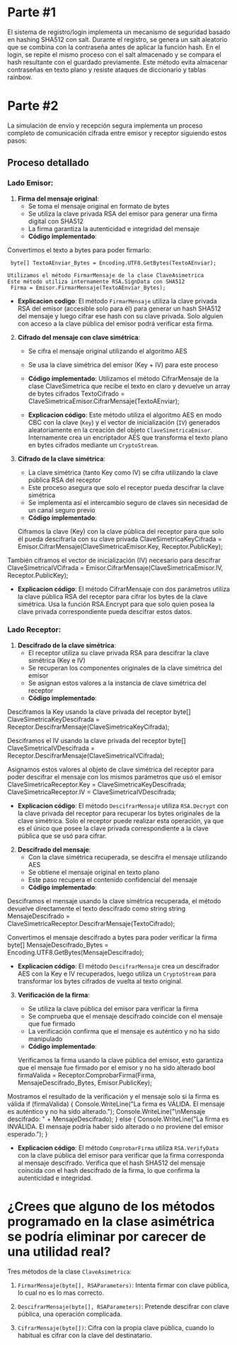 # Parte #1

El sistema de registro/login implementa un mecanismo de seguridad basado en hashing SHA512 con salt. Durante el registro, se genera un salt aleatorio que se combina con la contraseña antes de aplicar la función hash. En el login, se repite el mismo proceso con el salt almacenado y se compara el hash resultante con el guardado previamente. Este método evita almacenar contraseñas en texto plano y resiste ataques de diccionario y tablas rainbow.

# Parte #2

La simulación de envío y recepción segura implementa un proceso completo de comunicación cifrada entre emisor y receptor siguiendo estos pasos:

## Proceso detallado

### Lado Emisor:

1. **Firma del mensaje original**: 
   - Se toma el mensaje original en formato de bytes
   - Se utiliza la clave privada RSA del emisor para generar una firma digital con SHA512
   - La firma garantiza la autenticidad e integridad del mensaje
   - **Código implementado**: 

Convertimos el texto a bytes para poder firmarlo:

     byte[] TextoAEnviar_Bytes = Encoding.UTF8.GetBytes(TextoAEnviar);
     
    Utilizamos el método FirmarMensaje de la clase ClaveAsimetrica
    Este método utiliza internamente RSA.SignData con SHA512
     Firma = Emisor.FirmarMensaje(TextoAEnviar_Bytes);

   - **Explicacion codigo**: El método `FirmarMensaje` utiliza la clave privada RSA del emisor (accesible solo para él) para generar un hash SHA512 del mensaje y luego cifrar ese hash con su clave privada. Solo alguien con acceso a la clave pública del emisor podrá verificar esta firma.

2. **Cifrado del mensaje con clave simétrica**:
   - Se cifra el mensaje original utilizando el algoritmo AES
   - Se usa la clave simétrica del emisor (Key + IV) para este proceso
   - **Código implementado**: 
Utilizamos el método CifrarMensaje de la clase ClaveSimetrica que recibe el texto en claro y devuelve un array de bytes cifrados
     TextoCifrado = ClaveSimetricaEmisor.CifrarMensaje(TextoAEnviar);

   - **Explicacion código**: Este método utiliza el algoritmo AES en modo CBC con la clave (`Key`) y el vector de inicialización (`IV`) generados aleatoriamente en la creación del objeto `ClaveSimetricaEmisor`. Internamente crea un encriptador AES que transforma el texto plano en bytes cifrados mediante un `CryptoStream`.

3. **Cifrado de la clave simétrica**:
   - La clave simétrica (tanto Key como IV) se cifra utilizando la clave pública RSA del receptor
   - Este proceso asegura que solo el receptor pueda descifrar la clave simétrica
   - Se implementa así el intercambio seguro de claves sin necesidad de un canal seguro previo
   - **Código implementado**:

   Ciframos la clave (Key) con la clave pública del receptor para que solo él pueda descifrarla con su clave privada
     ClaveSimetricaKeyCifrada = Emisor.CifrarMensaje(ClaveSimetricaEmisor.Key, Receptor.PublicKey);
     
También ciframos el vector de inicialización (IV) necesario para descifrar
     ClaveSimetricaIVCifrada = Emisor.CifrarMensaje(ClaveSimetricaEmisor.IV, Receptor.PublicKey);

   - **Explicacion código**: El método CifrarMensaje con dos parámetros utiliza la clave pública RSA del receptor para cifrar los bytes de la clave simétrica. Usa la función RSA.Encrypt para que solo quien posea la clave privada correspondiente pueda descifrar estos datos.

### Lado Receptor:

1. **Descifrado de la clave simétrica**:
   - El receptor utiliza su clave privada RSA para descifrar la clave simétrica (Key e IV)
   - Se recuperan los componentes originales de la clave simétrica del emisor
   - Se asignan estos valores a la instancia de clave simétrica del receptor
   - **Código implementado**:

Desciframos la Key usando la clave privada del receptor
     byte[] ClaveSimetricaKeyDescifrada = Receptor.DescifrarMensaje(ClaveSimetricaKeyCifrada);
     
Desciframos el IV usando la clave privada del receptor
     byte[] ClaveSimetricaIVDescifrada = Receptor.DescifrarMensaje(ClaveSimetricaIVCifrada);
     
 Asignamos estos valores al objeto de clave simétrica del receptor para poder descifrar el mensaje con los mismos parámetros que usó el emisor
     ClaveSimetricaReceptor.Key = ClaveSimetricaKeyDescifrada;
     ClaveSimetricaReceptor.IV = ClaveSimetricaIVDescifrada;

   - **Explicacion código**: El método `DescifrarMensaje` utiliza `RSA.Decrypt` con la clave privada del receptor para recuperar los bytes originales de la clave simétrica. Solo el receptor puede realizar esta operación, ya que es el único que posee la clave privada correspondiente a la clave pública que se usó para cifrar.

2. **Descifrado del mensaje**:
   - Con la clave simétrica recuperada, se descifra el mensaje utilizando AES
   - Se obtiene el mensaje original en texto plano
   - Este paso recupera el contenido confidencial del mensaje
   - **Código implementado**:

Desciframos el mensaje usando la clave simétrica recuperada, el método devuelve directamente el texto descifrado como string
     string MensajeDescifrado = ClaveSimetricaReceptor.DescifrarMensaje(TextoCifrado);
     
Convertimos el mensaje descifrado a bytes para poder verificar la firma
     byte[] MensajeDescifrado_Bytes = Encoding.UTF8.GetBytes(MensajeDescifrado);

   - **Explicacion código**: El método `DescifrarMensaje` crea un descifrador AES con la Key e IV recuperados, luego utiliza un `CryptoStream` para transformar los bytes cifrados de vuelta al texto original.
3. **Verificación de la firma**:
   - Se utiliza la clave pública del emisor para verificar la firma
   - Se comprueba que el mensaje descifrado coincide con el mensaje que fue firmado
   - La verificación confirma que el mensaje es auténtico y no ha sido manipulado
   - **Código implementado**:

    Verificamos la firma usando la clave pública del emisor, esto garantiza que el mensaje fue firmado por el emisor y no ha sido alterado
     bool firmaValida = Receptor.ComprobarFirma(Firma, MensajeDescifrado_Bytes, Emisor.PublicKey);
     
Mostramos el resultado de la verificación y el mensaje solo si la firma es válida
     if (firmaValida) {
         Console.WriteLine("La firma es VÁLIDA. El mensaje es auténtico y no ha sido alterado.");
         Console.WriteLine("\nMensaje descifrado: " + MensajeDescifrado);
     } else {
         Console.WriteLine("La firma es INVÁLIDA. El mensaje podría haber sido alterado o no proviene del emisor esperado.");
     }
   - **Explicacion código**: El método `ComprobarFirma` utiliza `RSA.VerifyData` con la clave pública del emisor para verificar que la firma corresponda al mensaje descifrado. Verifica que el hash SHA512 del mensaje coincida con el hash descifrado de la firma, lo que confirma la autenticidad e integridad.

# ¿Crees que alguno de los métodos programado en la clase asimétrica se podría eliminar por carecer de una utilidad real?

Tres métodos de la clase `ClaveAsimetrica`:

1. `FirmarMensaje(byte[], RSAParameters)`: Intenta firmar con clave pública, lo cual no es lo mas correcto.

2. `DescifrarMensaje(byte[], RSAParameters)`: Pretende descifrar con clave pública, una operación complicada. 

3. `CifrarMensaje(byte[])`: Cifra con la propia clave pública, cuando lo habitual es cifrar con la clave del destinatario.



